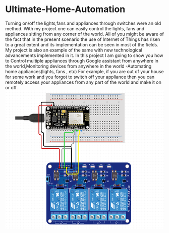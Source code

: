 # Ultimate-Home-Automation
Turning on/off the lights,fans and appliances through switches were an old method.
With my project one can easily control the lights, fans and appliances sitting from any corner of the world.
All of you might be aware of the fact that in the present scenario the use of Internet of Things has risen to a great extent and its implementation can be seen in most of the fields.
My project is also an example of the same with new technological advancements implemented in it.
In this project I am going to show you how to Control multiple appliances through Google assistant from anywhere in the world,Monitoring devices from anywhere in the world -Automating home appliances(lights, fans , etc) 
For example, if you are out of your house for some work and you forgot to switch off your appliance then you can remotely access your appliances from any part of the world and make it on or off. 
![Image of Yaktocat](relay_connection.PNG)
